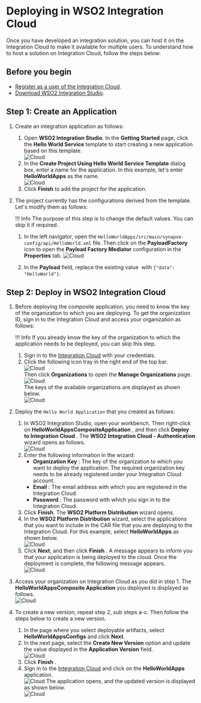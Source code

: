 # Deploying in WSO2 Integration Cloud

Once you have developed an integration solution, you can host it on the
Integration Cloud to make it available for multiple users. To understand
how to host a solution on Integration Cloud, follow the steps below:

## Before you begin

- [Register as a user of the Integration Cloud](https://wso2.com/integration/cloud/).
- [Download WSO2 Integration Studio](https://wso2.com/api-management/tooling/).

## Step 1: Create an Application

1.  Create an integration application as follows:
    1.  Open **WSO2 Integration Studio**. In the **Getting Started** page,
        click the **Hello World Service** template to start creating a
        new application based on this template.  
        ![Cloud]({{base_path}}/assets/img/integrate/create_project/integration_cloud/1.hello_world_service.jpg)
    2.  In the **Create Project Using Hello World Service Template**
        dialog box, enter a name for the application. In this example,
        let's enter **HelloWorldApps** as the name.  
        ![Cloud]({{base_path}}/assets/img/integrate/create_project/integration_cloud/2.specify-application-name.png)  
    3.  Click **Finish** to add the project for the application.

2.  The project currently has the configurations derived from the
    template. Let's modify them as follows:

    !!! Info
        The purpose of this step is to change the default values. You can skip it if required.

    1.  In the left navigator, open the `HelloWorldApps/src/main/synapse-config/api/HelloWorld.xml` file. Then click on the **PayloadFactory** icon to open the **Payload Factory Mediator** configuration in the **Properties** tab.
        ![Cloud]({{base_path}}/assets/img/integrate/create_project/integration_cloud/3.open_properties.jpg)

    2.  In the **Payload** field, replace the existing value  with `{"data": "HelloWorld"}`.

## Step 2: Deploy in WSO2 Integration Cloud

1.  Before deploying the composite application, you need to know the key of the organization to which you are deploying. To get the
    organization ID, sign in to the Integration Cloud and access your organization as follows:

    !!! Info
        If you already know the key of the organization to which the application needs to be deployed, you can skip this step.
    
    1.  Sign in to the [Integration Cloud](https://wso2.com/integration/cloud/) with your credentials.
    2.  Click the following icon tray in the right end of the top
        bar.  
        ![Cloud]({{base_path}}/assets/img/integrate/create_project/integration_cloud/4.icon_tray.png)  
        Then click **Organizations** to open the **Manage
        Organizations** page.  
        ![Cloud]({{base_path}}/assets/img/integrate/create_project/integration_cloud/5.access_organization.png)  
        The keys of the available organizations are displayed as shown below.  
        ![Cloud]({{base_path}}/assets/img/integrate/create_project/integration_cloud/6.manage_organizations.png)

2.  Deploy the `Hello World Application` that you
    created as follows:
    1.  In WSO2 Integration Studio, open your workbench. Then
        right-click on **HelloWorldAppsCompositeApplication** , and then
        click **Deploy to Integration Cloud** . The **WSO2 Integration
        Cloud - Authentication** wizard opens as follows.    
        ![Cloud]({{base_path}}/assets/img/integrate/create_project/integration_cloud/7.wso2-integration-cloud-wizard.png)
    2.  Enter the following information in the wizard:  
        -   **Organization Key** : The key of the organization to which
            you want to deploy the application. The required
            organization key needs to be already registered under your
            Integration Cloud account.
        -   **Email** : The email address with which you are registered
            in the Integration Cloud.
        -   **Password** : The password with which you sign in to the
            Integration Cloud.
    3.  Click **Finish**. The **WSO2 Platform Distribution** wizard opens.
    4.  In the **WSO2 Platform Distribution** wizard, select the applications that you want to include in the CAR file that you
        are deploying to the Integration Cloud. For this example, select **HelloWorldApps** as shown below.  
        ![Cloud]({{base_path}}/assets/img/integrate/create_project/integration_cloud/8.select-helloworld-artifacts.png)
    5.  Click **Next**, and then click **Finish** . A message appears
        to inform you that your application is being deployed to the
        cloud. Once the deployment is complete, the following message
        appears.  
        ![Cloud]({{base_path}}/assets/img/integrate/create_project/integration_cloud/9.deployment-status.png)
3.  Access your organization on Integration Cloud as you did in step 1.
    The **HelloWorldAppsComposite Application** you deployed is
    displayed as follows.  
    ![Cloud]({{base_path}}/assets/img/integrate/create_project/integration_cloud/10.deployed-application.png)
4.  To create a new version, repeat step 2, sub steps a-c. Then follow
    the steps below to create a new version.
    1.  In the page where you select deployable artifacts, select
        **HelloWorldAppsConfigs** and click **Next**.
    2.  In the next page, select the **Create New Version** option
        and update the value displayed in the **Application Version**
        field.  
        ![Cloud]({{base_path}}/assets/img/integrate/create_project/integration_cloud/11.change-version.png)
    3.  Click **Finish** .
    4.  Sign in to the [Integration
        Cloud](https://integration.cloud.wso2.com/appmgt/site/pages/index.jag)
        and click on the **HelloWorldApps** application.  
        ![Cloud]({{base_path}}/assets/img/integrate/create_project/integration_cloud/12.open-application.png) 
        The application opens, and the updated version is displayed as
        shown below.  
        ![Cloud]({{base_path}}/assets/img/integrate/create_project/integration_cloud/13.updated-versions.png)